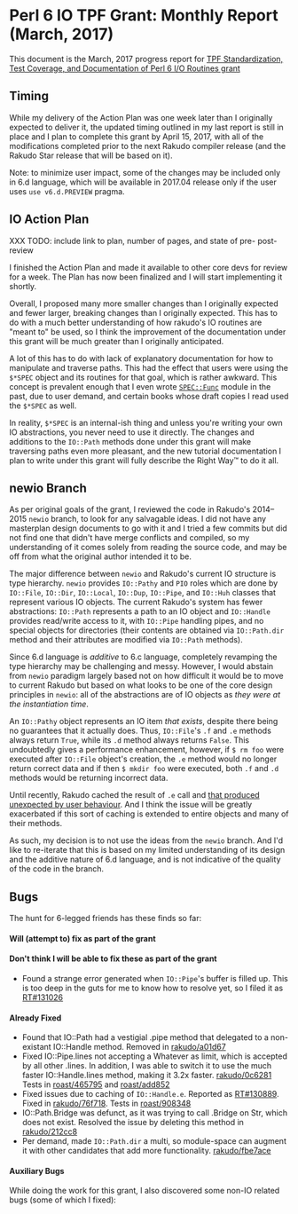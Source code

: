 # Perl 6 IO TPF Grant: Monthly Report (March, 2017)

This document is the March, 2017 progress report for [TPF Standardization,
Test Coverage, and Documentation of Perl 6 I/O Routines
grant](http://news.perlfoundation.org/2017/01/grant-proposal-standardization.html)

## Timing

While my delivery of the Action Plan was one week later than I originally
expected to deliver it, the updated timing outlined in my last report is still
in place and I plan to complete this grant by April 15, 2017, with all of the
modifications completed prior to the next Rakudo compiler release (and
the Rakudo Star release that will be based on it).

Note: to minimize user impact, some of the changes may be included only in
6.d language, which will be available in 2017.04 release only if the user uses
`use v6.d.PREVIEW` pragma.

## IO Action Plan

XXX TODO: include link to plan, number of pages, and state of pre- post- review

I finished the Action Plan and made it available to other core devs for
review for a week. The Plan has now been finalized and I will start implementing
it shortly.

Overall, I proposed many more smaller changes than I originally expected and
fewer larger, breaking changes than I originally expected. This has to do
with a much better understanding of how rakudo's IO routines are "meant to" be
used, so I think the improvement of the documentation under this grant will
be much greater than I originally anticipated.

A lot of this has to do with lack of explanatory documentation for how to
manipulate and traverse paths. This had the effect that users were using the
`$*SPEC` object and its routines for that goal, which is rather awkward.
This concept is prevalent enough that I even wrote [`SPEC::Func`](https://github.com/zoffixznet/perl6-SPEC-Func) module in the
past, due to user demand, and certain books whose draft copies I read used
the `$*SPEC` as well.

In reality, `$*SPEC` is an internal-ish thing and unless you're writing your
own IO abstractions, you never need to use it directly. The changes and
additions to the `IO::Path` methods done under this grant will make traversing
paths even more pleasant, and the new tutorial documentation I plan to write
under this grant will fully describe the Right Way™ to do it all.

## newio Branch

As per original goals of the grant, I reviewed the code in Rakudo's 2014–2015
`newio` branch, to look for any salvagable ideas. I did not have any masterplan
design documents to go with it and I tried a few commits but did not find one
that didn't have merge conflicts and compiled, so my understanding of it comes
solely from reading the source code, and may be off from what the original
author intended it to be.

The major difference between `newio` and Rakudo's current IO structure is
type hierarchy. `newio` provides `IO::Pathy` and `PIO` roles which
are done by `IO::File`, `IO::Dir`, `IO::Local`, `IO::Dup`, `IO::Pipe`,
and `IO::Huh` classes that represent various IO objects. The current Rakudo's
system has fewer abstractions: `IO::Path` represents a path to an IO object and
`IO::Handle` provides read/write access to it, with `IO::Pipe` handling pipes,
and no special objects for directories (their contents are obtained via
`IO::Path.dir` method and their attributes are modified via `IO::Path`
methods).

Since 6.d language is *additive* to 6.c language, completely revamping the
type hierarchy may be challenging and messy. However, I would abstain from
`newio` paradigm largely based not on how difficult it would be to move to
current Rakudo but based on what looks to be one of the core design
principles in `newio`: all of the abstractions are of IO objects
as *they were at the instantiation time*.

An `IO::Pathy` object represents an IO item *that exists*, despite there being
no guarantees that it actually does. Thus, `IO::File`'s `.f` and `.e` methods
always return `True`, while its `.d` method always returns `False`. This
undoubtedly gives a performance enhancement, however, if
`$ rm foo` were executed after `IO::File` object's creation, the `.e` method
would no longer return correct data and if then `$ mkdir foo` were
executed, both `.f` and `.d` methods would be returning incorrect data.

Until recently, Rakudo cached the result of `.e` call and [that produced
unexpected by user behaviour](https://rt.perl.org/Ticket/Display.html?id=130889). And I think the
issue will be greatly exacerbated if this sort of caching is extended to entire
objects and many of their methods.

As such, my decision is to not use the ideas from the `newio` branch. And I'd
like to re-iterate that this is based on my limited understanding of its
design and the additive nature of 6.d language, and is not indicative of the
quality of the code in the branch.

## Bugs

The hunt for 6-legged friends has these finds so far:

#### Will (attempt to) fix as part of the grant


#### Don't think I will be able to fix these as part of the grant

- Found a strange error generated when `IO::Pipe`'s buffer is filled up.
This is too deep in the guts for me to know how to resolve yet, so I filed it as
    [RT#131026](https://rt.perl.org/Ticket/Display.html?id=131026)

#### Already Fixed

- Found that IO::Path had a vestigial .pipe method that delegated to a
    non-existant IO::Handle method. Removed in [rakudo/a01d67](https://github.com/rakudo/rakudo/commit/a01d6794d2d37b574011198cc4928f77f8c33361)
- Fixed IO::Pipe.lines not accepting a Whatever as limit, which is accepted by
    all other .lines. In addition, I was able to switch it to use the much
    faster IO::Handle.lines method, making it 3.2x faster. [rakudo/0c6281](https://github.com/rakudo/rakudo/commit/0c6281518e5c78113121968df0cf7404aa949dd3)
    Tests in [roast/465795](https://github.com/perl6/roast/commit/465795c458041e66e33e32e2de2b8cd358be5961) and [roast/add852](https://github.com/perl6/roast/commit/add852b082a2fca83dbefe03d890dd5939c5ff45)
- Fixed issues due to caching of `IO::Handle.e`. Reported as
    [RT#130889](https://rt.perl.org/Ticket/Display.html?id=130889). Fixed in
    [rakudo/76f718](https://github.com/rakudo/rakudo/commit/76f71878da61731f33b457e84c7b0e801c64af66).
    Tests in [roast/908348](https://github.com/perl6/roast/commit/908348eef18b1c33f1bd8d879b9bb16f002fb6f7)
- IO::Path.Bridge was defunct, as it was trying to call .Bridge on Str, which
    does not exist. Resolved the issue by deleting this method in [rakudo/212cc8](https://github.com/rakudo/rakudo/commit/212cc8ae5d)
- Per demand, made `IO::Path.dir` a multi, so module-space can augment it with
    other candidates that add more functionality. [rakudo/fbe7ace](https://github.com/rakudo/rakudo/commit/fbe7ace6fc19d86ac1cb0519654e4239c1a17129)


#### Auxiliary Bugs

While doing the work for this grant, I also discovered some non-IO related bugs (some of which I fixed):
